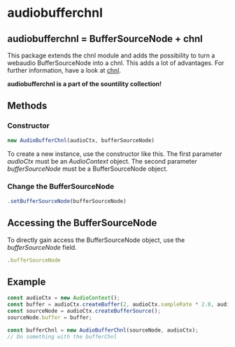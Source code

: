 # audiobufferchnl
## audiobufferchnl = BufferSourceNode + chnl

This package extends the chnl module and adds the possibility to turn a webaudio BufferSourceNode into a chnl.
This adds a lot of advantages. For further information, have a look at [chnl](../webaudio-chnl/README.md).

__audiobufferchnl is a part of the sountility collection!__

## Methods

### Constructor
```javascript
new AudioBufferChnl(audioCtx, bufferSourceNode)
```

To create a new instance, use the constructor like this.
The first parameter _audioCtx_ must be an _AudioContext_ object.
The second parameter _bufferSourceNode_ must be a BufferSourceNode object.

### Change the BufferSourceNode
```javascript
.setBufferSourceNode(bufferSourceNode)
```

## Accessing the BufferSourceNode
To directly gain access the BufferSourceNode object, use the _bufferSourceNode_ field.

```javascript
.bufferSourceNode
```

## Example
```javascript
const audioCtx = new AudioContext();
const buffer = audioCtx.createBuffer(2, audioCtx.sampleRate * 2.0, audioCtx.sampleRate);
const sourceNode = audioCtx.createBufferSource();
sourceNode.buffer = buffer;

const bufferChnl = new AudioBufferChnl(sourceNode, audioCtx);
// Do something with the bufferChnl
```
